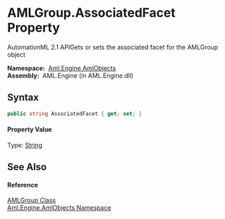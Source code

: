 AMLGroup.AssociatedFacet Property
=================================
AutomationML 2.1 APIGets or sets the associated facet for the AMLGroup object

  **Namespace:**  [Aml.Engine.AmlObjects][1]  
  **Assembly:**  AML.Engine (in AML.Engine.dll)

Syntax
------

```csharp
public string AssociatedFacet { get; set; }
```

#### Property Value
Type: [String][2]

See Also
--------

#### Reference
[AMLGroup Class][3]  
[Aml.Engine.AmlObjects Namespace][1]  

[1]: ../README.md
[2]: https://docs.microsoft.com/dotnet/api/system.string
[3]: README.md
[4]: https://www.automationml.org
[5]: ../../icons/logoShade.png